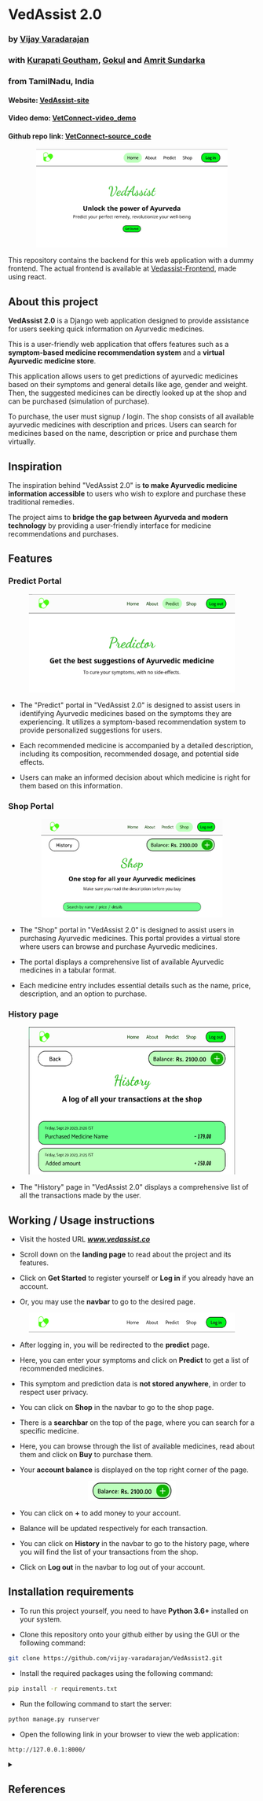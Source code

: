 # VedAssist 2.0

### by [Vijay Varadarajan](https://github.com/vijay-varadarajan)
### with [Kurapati Goutham](https://github.com/gouthamKurapati13), [Gokul](https://github.com/GokulAnithaNandakumar) and [Amrit Sundarka](https://github.com/Amrit02102004)
### from TamilNadu, India

#### Website: [VedAssist-site](https://ved-assist.vercel.app/)
#### Video demo: [VetConnect-video_demo](https://ved-assist.vercel.app/)
#### Github repo link: [VetConnect-source_code](https://github.com/vijay-varadarajan/VedAssist2)

<p align=center>
<img src="readme_images\vedassist_home_design.png" alt="Home page image" width=390px height=200px>
</p>

This repository contains the backend for this web application with a dummy frontend. The actual frontend is available at [Vedassist-Frontend](https://github.com/GokulAnithaNandakumar/Ved-Assist), made using react.

## About this project

**VedAssist 2.0** is a Django web application designed to provide assistance for users seeking quick information on Ayurvedic medicines. 

This is a user-friendly web application that offers features such as a **symptom-based medicine recommendation system** and a **virtual Ayurvedic medicine store**.

This application allows users to get predictions of ayurvedic medicines based on their symptoms and general details like age, gender and weight. Then, the suggested medicines can be directly looked up at the shop and can be purchased (simulation of purchase). 

To purchase, the user must signup / login. The shop consists of all available ayurvedic medicines with description and prices. Users can search for medicines based on the name, description or price and purchase them virtually.

## Inspiration

The inspiration behind "VedAssist 2.0" is **to make Ayurvedic medicine information accessible** to users who wish to explore and purchase these traditional remedies. 

The project aims to **bridge the gap between Ayurveda and modern technology** by providing a user-friendly interface for medicine recommendations and purchases.

## Features

### Predict Portal

<p align=center>
<img src="readme_images\vedassist_predictor_design.png" alt="Home page image" width=420px height=200px>
</p>

- The "Predict" portal in "VedAssist 2.0" is designed to assist users in identifying Ayurvedic medicines based on the symptoms they are experiencing. It utilizes a symptom-based recommendation system to provide personalized suggestions for users.

- Each recommended medicine is accompanied by a detailed description, including its composition, recommended dosage, and potential side effects.

- Users can make an informed decision about which medicine is right for them based on this information.

### Shop Portal

<p align=center>
<img src="readme_images\vedassist_shop_design.png" alt="Home page image" width=370px height=200px>
</p>

- The "Shop" portal in "VedAssist 2.0" is designed to assist users in purchasing Ayurvedic medicines. This portal provides a virtual store where users can browse and purchase Ayurvedic medicines.

- The portal displays a comprehensive list of available Ayurvedic medicines in a tabular format.

- Each medicine entry includes essential details such as the name, price, description, and an option to purchase.

### History page

<p align=center>
<img src="readme_images\vedassist_history_design.png" alt="Home page image" width=420px height=300px>
</p>

- The "History" page in "VedAssist 2.0" displays a comprehensive list of all the transactions made by the user.

## Working / Usage instructions

- Visit the hosted URL ***www.vedassist.co***

- Scroll down on the **landing page** to read about the project and its features.

- Click on **Get Started** to register yourself or **Log in** if you already have an account.

- Or, you may use the **navbar** to go to the desired page.

<p align=center>
<img src="readme_images\vedassist_navbar_design.png" alt="Home page image" width=420px height=40px>
</p>

- After logging in, you will be redirected to the **predict** page.

- Here, you can enter your symptoms and click on **Predict** to get a list of recommended medicines.

- This symptom and prediction data is **not stored anywhere**, in order to respect user privacy.

- You can click on **Shop** in the navbar to go to the shop page.

- There is a **searchbar** on the top of the page, where you can search for a specific medicine.

- Here, you can browse through the list of available medicines, read about them and click on **Buy** to purchase them.

- Your **account balance** is displayed on the top right corner of the page.

<p align=center>
<img src="readme_images\vedassist_balance_design.png" alt="Home page image" width=180px height=40px>
</p>

- You can click on **+** to add money to your account.

- Balance will be updated respectively for each transaction.

- You can click on **History** in the navbar to go to the history page, where you will find the list of your transactions from the shop.

- Click on **Log out** in the navbar to log out of your account.


## Installation requirements

- To run this project yourself, you need to have **Python 3.6+** installed on your system.

- Clone this repository onto your github either by using the GUI or the following command:

```bash
git clone https://github.com/vijay-varadarajan/VedAssist2.git
```

- Install the required packages using the following command:

```bash
pip install -r requirements.txt
```

- Run the following command to start the server:

```bash
python manage.py runserver
```

- Open the following link in your browser to view the web application:

```bash
http://127.0.0.1:8000/
```

<details>
    <summary>
        <h2>References</h2>
    </summary>

+ [Python](https://docs.python.org/)
+ [Django](https://docs.djangoproject.com/)
+ [Bootstrap](https://getbootstrap.com/docs/4.0/getting-started/introduction/)
+ [Ayurvedic medicine](https://en.wikipedia.org/wiki/Ayurveda)

</details>
